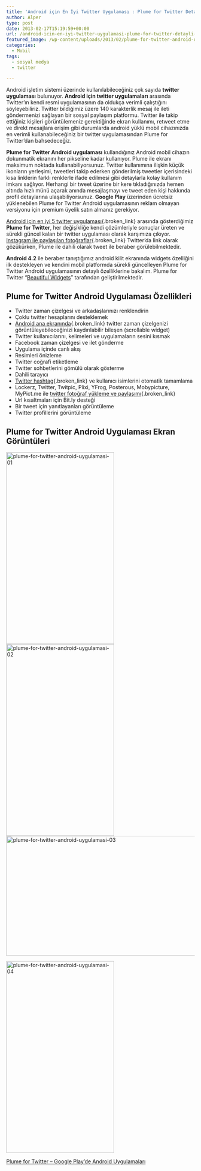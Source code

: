 ```yaml
---
title: 'Android için En İyi Twitter Uygulaması : Plume for Twitter Detaylı İnceleme'
author: Alper
type: post
date: 2013-02-17T15:19:59+00:00
url: /android-icin-en-iyi-twitter-uygulamasi-plume-for-twitter-detayli-inceleme/
featured_image: /wp-content/uploads/2013/02/plume-for-twitter-android-uygulamasi-03-100x100.jpg
categories:
  - Mobil
tags:
  - sosyal medya
  - twitter

---
```

Android işletim sistemi üzerinde kullanılabileceğiniz çok sayıda **twitter uygulaması** bulunuyor. **Android için twitter uygulamaları** arasında Twitter’ın kendi resmi uygulamasının da oldukça verimli çalıştığını söyleyebiliriz. Twitter bildiğimiz üzere 140 karakterlik mesaj ile ileti göndermenizi sağlayan bir sosyal paylaşım platformu. Twitter ile takip ettiğiniz kişileri görüntülemeniz gerektiğinde ekran kullanımı, retweet etme ve direkt mesajlara erişim gibi durumlarda android yüklü mobil cihazınızda en verimli kullanabileceğiniz bir twitter uygulamasından Plume for Twitter&#8217;dan bahsedeceğiz.

**Plume for Twitter Android uygulaması** kullandığınız Android mobil cihazın dokunmatik ekranını her pikseline kadar kullanıyor. Plume ile ekranı maksimum noktada kullanabiliyorsunuz. Twitter kullanımına ilişkin küçük ikonların yerleşimi, tweetleri takip ederken gönderilmiş tweetler içerisindeki kısa linklerin farklı renklerle ifade edilmesi gibi detaylarla kolay kullanım imkanı sağlıyor. Herhangi bir tweet üzerine bir kere tıkladığınızda hemen altında hızlı münü açarak anında mesajlaşmayı ve tweet eden kişi hakkında profil detaylarına ulaşabiliyorsunuz. **Google Play** üzerinden ücretsiz yüklenebilen Plume for Twitter Android uygulamasının reklam olmayan versiyonu için premium üyelik satın almanız gerekiyor.

[Android için en iyi 5 twitter uygulaması][1]{.broken_link} arasında gösterdiğimiz **Plume for Twitter**, her değişikliğe kendi çözümleriyle sonuçlar üreten ve sürekli güncel kalan bir twitter uygulaması olarak karşımıza çıkıyor. [Instagram ile paylaşılan fotoğraflar][2]{.broken_link} Twitter&#8217;da link olarak gözükürken, Plume ile dahili olarak tweet ile beraber görülebilmektedir.

**Android 4.2** ile beraber tanıştığımız android kilit ekranında widgets özelliğini ilk destekleyen ve kendini mobil platformda sürekli güncelleyen Plume for Twitter Android uygulamasının detaylı özelliklerine bakalım. Plume for Twitter &#8220;<a href="http://levelupstudio.com/plume" target="_blank">Beautiful Widgets</a>&#8221; tarafından geliştirilmektedir.

## Plume for Twitter Android Uygulaması Özellikleri

  * Twitter zaman çizelgesi ve arkadaşlarınızı renklendirin
  * Çoklu twitter hesaplarını desteklemek
  * [Android ana ekranında][3]{.broken_link} twitter zaman çizelgenizi görüntüleyebileceğinizi kaydırılabilir bileşen (scrollable widget)
  * Twitter kullanıcılarını, kelimeleri ve uygulamaların sesini kısmak
  * Facebook zaman çizelgesi ve ilet gönderme
  * Uygulama içinde canlı akış
  * Resimleri önizleme
  * Twitter coğrafi etiketleme
  * Twitter sohbetlerini gömülü olarak gösterme
  * Dahili tarayıcı
  * [Twitter hashtag][4]{.broken_link} ve kullanıcı isimlerini otomatik tamamlama
  * Lockerz, Twitter, Twitpic, Plixi, YFrog, Posterous, Mobypicture, MyPict.me ile [twitter fotoğraf yükleme ve paylaşımı][5]{.broken_link}
  * Url kısaltmaları için Bit.ly desteği
  * Bir tweet için yanıtlayanları görüntüleme
  * Twitter profillerini görüntüleme

## Plume for Twitter Android Uygulaması Ekran Görüntüleri

<img class="alignnone size-full wp-image-12012" alt="plume-for-twitter-android-uygulamasi-01" src="https://www.murekkep.org/wp-content/uploads/2013/02/plume-for-twitter-android-uygulamasi-01.jpg" width="288" height="512" srcset="https://www.murekkep.org/wp-content/uploads/2013/02/plume-for-twitter-android-uygulamasi-01.jpg 288w, https://www.murekkep.org/wp-content/uploads/2013/02/plume-for-twitter-android-uygulamasi-01-225x400.jpg 225w, https://www.murekkep.org/wp-content/uploads/2013/02/plume-for-twitter-android-uygulamasi-01-28x50.jpg 28w, https://www.murekkep.org/wp-content/uploads/2013/02/plume-for-twitter-android-uygulamasi-01-56x100.jpg 56w, https://www.murekkep.org/wp-content/uploads/2013/02/plume-for-twitter-android-uygulamasi-01-112x200.jpg 112w, https://www.murekkep.org/wp-content/uploads/2013/02/plume-for-twitter-android-uygulamasi-01-171x305.jpg 171w" sizes="(max-width: 288px) 100vw, 288px" /><img class="alignnone size-full wp-image-12013" alt="plume-for-twitter-android-uygulamasi-02" src="https://www.murekkep.org/wp-content/uploads/2013/02/plume-for-twitter-android-uygulamasi-02.jpg" width="288" height="512" srcset="https://www.murekkep.org/wp-content/uploads/2013/02/plume-for-twitter-android-uygulamasi-02.jpg 288w, https://www.murekkep.org/wp-content/uploads/2013/02/plume-for-twitter-android-uygulamasi-02-225x400.jpg 225w, https://www.murekkep.org/wp-content/uploads/2013/02/plume-for-twitter-android-uygulamasi-02-28x50.jpg 28w, https://www.murekkep.org/wp-content/uploads/2013/02/plume-for-twitter-android-uygulamasi-02-56x100.jpg 56w, https://www.murekkep.org/wp-content/uploads/2013/02/plume-for-twitter-android-uygulamasi-02-112x200.jpg 112w, https://www.murekkep.org/wp-content/uploads/2013/02/plume-for-twitter-android-uygulamasi-02-171x305.jpg 171w" sizes="(max-width: 288px) 100vw, 288px" />  
<img class="alignnone size-full wp-image-12014" alt="plume-for-twitter-android-uygulamasi-03" src="https://www.murekkep.org/wp-content/uploads/2013/02/plume-for-twitter-android-uygulamasi-03.jpg" width="512" height="320" srcset="https://www.murekkep.org/wp-content/uploads/2013/02/plume-for-twitter-android-uygulamasi-03.jpg 512w, https://www.murekkep.org/wp-content/uploads/2013/02/plume-for-twitter-android-uygulamasi-03-400x250.jpg 400w, https://www.murekkep.org/wp-content/uploads/2013/02/plume-for-twitter-android-uygulamasi-03-50x31.jpg 50w, https://www.murekkep.org/wp-content/uploads/2013/02/plume-for-twitter-android-uygulamasi-03-125x78.jpg 125w, https://www.murekkep.org/wp-content/uploads/2013/02/plume-for-twitter-android-uygulamasi-03-300x187.jpg 300w, https://www.murekkep.org/wp-content/uploads/2013/02/plume-for-twitter-android-uygulamasi-03-488x305.jpg 488w" sizes="(max-width: 512px) 100vw, 512px" /> 

<img class="alignnone size-full wp-image-12015" alt="plume-for-twitter-android-uygulamasi-04" src="https://www.murekkep.org/wp-content/uploads/2013/02/plume-for-twitter-android-uygulamasi-04.jpg" width="288" height="512" srcset="https://www.murekkep.org/wp-content/uploads/2013/02/plume-for-twitter-android-uygulamasi-04.jpg 288w, https://www.murekkep.org/wp-content/uploads/2013/02/plume-for-twitter-android-uygulamasi-04-225x400.jpg 225w, https://www.murekkep.org/wp-content/uploads/2013/02/plume-for-twitter-android-uygulamasi-04-28x50.jpg 28w, https://www.murekkep.org/wp-content/uploads/2013/02/plume-for-twitter-android-uygulamasi-04-56x100.jpg 56w, https://www.murekkep.org/wp-content/uploads/2013/02/plume-for-twitter-android-uygulamasi-04-112x200.jpg 112w, https://www.murekkep.org/wp-content/uploads/2013/02/plume-for-twitter-android-uygulamasi-04-171x305.jpg 171w" sizes="(max-width: 288px) 100vw, 288px" /> 

<a title="Plume for Twitter" href="https://play.google.com/store/apps/details?id=com.levelup.touiteur" rel="external dofollow">Plume for Twitter &#8211; Google Play&#8217;de Android Uygulamaları</a>

 [1]: https://www.murekkep.org/android-icin-top-5-twitter-uygulamasi-4115 "Android için en iyi 5 Twitter Uygulaması"
 [2]: https://www.murekkep.org/instagramdan-ilginc-resimler-galeri-10998 "instagram ilginç fotoğraflar "
 [3]: https://www.murekkep.org/35-havali-ve-ilham-veren-android-ana-ekran-goruntuleri-cool-android-home-screens-9777 "android ana ekran görüntüleri"
 [4]: https://www.murekkep.org/twitter-hashtag-kullanimi-hakkinda-ipuclari-8385 "twitter hashtag kullanımı"
 [5]: https://www.murekkep.org/twitter-resmi-fotograf-yukleme-ve-fotograf-paylasimi-6413 "twitter fotoğraf yükleme ve paylaşımı"